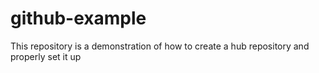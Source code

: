 # github-example
This repository is a demonstration of how to create a hub repository and properly set it up
